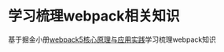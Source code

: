 # 学习梳理webpack相关知识
基于掘金小册[webpack5核心原理与应用实践](https://juejin.cn/book/7115598540721618944)学习梳理webpack知识